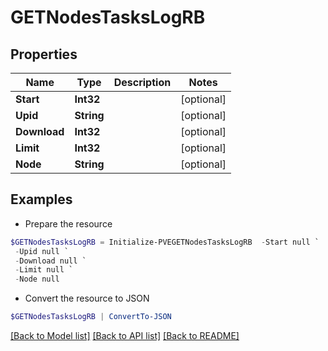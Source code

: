 # GETNodesTasksLogRB
## Properties

Name | Type | Description | Notes
------------ | ------------- | ------------- | -------------
**Start** | **Int32** |  | [optional] 
**Upid** | **String** |  | [optional] 
**Download** | **Int32** |  | [optional] 
**Limit** | **Int32** |  | [optional] 
**Node** | **String** |  | [optional] 

## Examples

- Prepare the resource
```powershell
$GETNodesTasksLogRB = Initialize-PVEGETNodesTasksLogRB  -Start null `
 -Upid null `
 -Download null `
 -Limit null `
 -Node null
```

- Convert the resource to JSON
```powershell
$GETNodesTasksLogRB | ConvertTo-JSON
```

[[Back to Model list]](../README.md#documentation-for-models) [[Back to API list]](../README.md#documentation-for-api-endpoints) [[Back to README]](../README.md)

